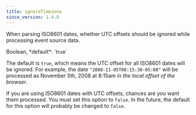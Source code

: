 ```yaml
---
title: ignoreTimezone
since_version: 1.4.8
---
```


When parsing ISO8601 dates, whether UTC offsets should be ignored while processing event source data.

<div class='spec' markdown='1'>
Boolean, *default*: `true`
</div>

The default is `true`, which means the UTC offset for all ISO8601 dates will be ignored. For example, the date `"2008-11-05T08:15:30-05:00"` will be processed as November 5th, 2008 at 8:15am *in the local offset of the browser*.

If you are using ISO8601 dates with UTC offsets, chances are you want them processed. You must set this option to `false`. In the future, the default for this option will probably be changed to `false`.
